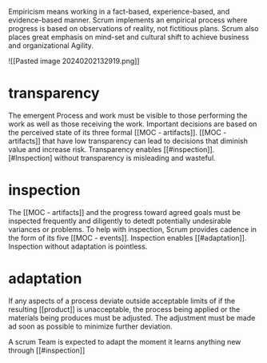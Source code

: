 Empiricism means working in a fact-based, experience-based, and evidence-based manner. Scrum implements an empirical process where progress is based on observations of reality, not fictitious plans. Scrum also places great emphasis on mind-set and cultural shift to achieve business and organizational Agility.

![[Pasted image 20240202132919.png]]

# transparency
The emergent Process and work must be visible to those performing the work as well as those receiving the work. Important decisions are based on the perceived state of its three formal [[MOC - artifacts]]. [[MOC - artifacts]] that have low transparency can lead to decisions that diminish value and increase risk.
Transparency enables [[#inspection]]. [#Inspection] without transparency is misleading and wasteful.

# inspection
The [[MOC - artifacts]] and the progress toward agreed goals must be inspected frequently and diligently to detedt potentially undesirable variances or problems. To help with inspection, Scrum provides cadence in the form of its five [[MOC - events]].
Inspection enables [[#adaptation]]. Inspection without adaptation is pointless.

# adaptation
If any aspects of a process deviate outside acceptable limits of if the resulting [[product]] is unacceptable, the process being applied or the materials being produces must be adjusted. The adjustment must be made ad soon as possible to minimize further deviation.

A scrum Team is expected to adapt the moment it learns anything new through [[#inspection]]